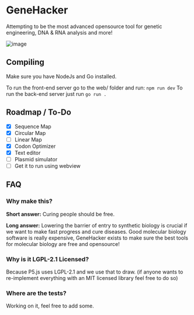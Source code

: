 # GeneHacker

Attempting to be the most advanced opensource tool for genetic engineering, DNA & RNA analysis and more!

![image](https://i.imgur.com/s9fH14E.png)

## Compiling

Make sure you have NodeJs and Go installed.

To run the front-end server go to the web/ folder and run: `npm run dev`
To run the back-end server just run `go run .`

## Roadmap / To-Do
- [x] Sequence Map 
- [x] Circular Map
- [ ] Linear Map
- [x] Codon Optimizer
- [x] Text editor  
- [ ] Plasmid simulator
- [ ] Get it to run using webview

## FAQ

### Why make this?
**Short answer:** Curing people should be free. 

**Long answer:** Lowering the barrier of entry to synthetic biology is crucial if we want to make fast progress and cure diseases. Good molecular biology software is really expensive, GeneHacker exists to make sure the best tools for molecular biology are free and opensource! 


### Why is it LGPL-2.1 Licensed?
Because P5.js uses LGPL-2.1 and we use that to draw. (if anyone wants to re-implement everything with an MIT licensed library feel free to do so)

### Where are the tests?
Working on it, feel free to add some.
